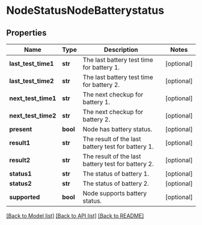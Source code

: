# NodeStatusNodeBatterystatus

## Properties
Name | Type | Description | Notes
------------ | ------------- | ------------- | -------------
**last_test_time1** | **str** | The last battery test time for battery 1. | [optional] 
**last_test_time2** | **str** | The last battery test time for battery 2. | [optional] 
**next_test_time1** | **str** | The next checkup for battery 1. | [optional] 
**next_test_time2** | **str** | The next checkup for battery 2. | [optional] 
**present** | **bool** | Node has battery status. | [optional] 
**result1** | **str** | The result of the last battery test for battery 1. | [optional] 
**result2** | **str** | The result of the last battery test for battery 2. | [optional] 
**status1** | **str** | The status of battery 1. | [optional] 
**status2** | **str** | The status of battery 2. | [optional] 
**supported** | **bool** | Node supports battery status. | [optional] 

[[Back to Model list]](../README.md#documentation-for-models) [[Back to API list]](../README.md#documentation-for-api-endpoints) [[Back to README]](../README.md)


